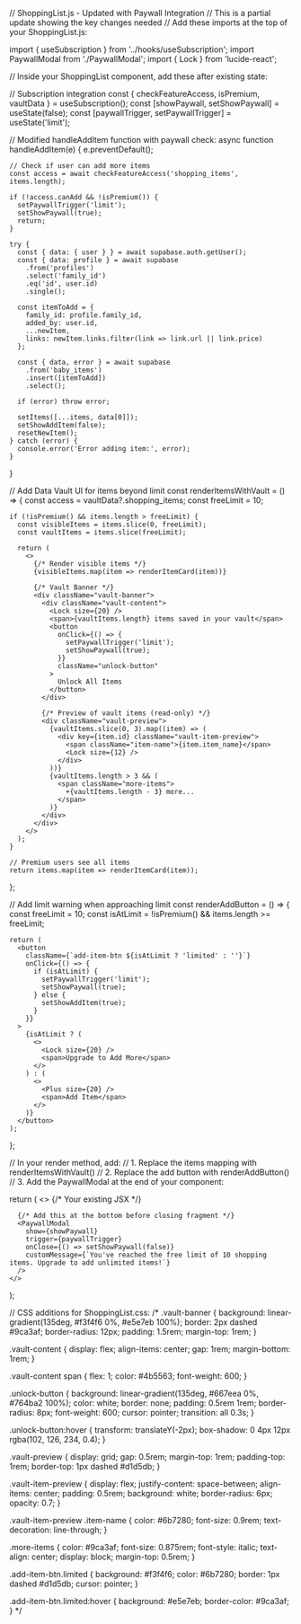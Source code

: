 // ShoppingList.js - Updated with Paywall Integration
// This is a partial update showing the key changes needed
// Add these imports at the top of your ShoppingList.js:

import { useSubscription } from '../hooks/useSubscription';
import PaywallModal from './PaywallModal';
import { Lock } from 'lucide-react';

// Inside your ShoppingList component, add these after existing state:

  // Subscription integration
  const { checkFeatureAccess, isPremium, vaultData } = useSubscription();
  const [showPaywall, setShowPaywall] = useState(false);
  const [paywallTrigger, setPaywallTrigger] = useState('limit');

  // Modified handleAddItem function with paywall check:
  async function handleAddItem(e) {
    e.preventDefault();
    
    // Check if user can add more items
    const access = await checkFeatureAccess('shopping_items', items.length);
    
    if (!access.canAdd && !isPremium()) {
      setPaywallTrigger('limit');
      setShowPaywall(true);
      return;
    }
    
    try {
      const { data: { user } } = await supabase.auth.getUser();
      const { data: profile } = await supabase
        .from('profiles')
        .select('family_id')
        .eq('id', user.id)
        .single();
      
      const itemToAdd = {
        family_id: profile.family_id,
        added_by: user.id,
        ...newItem,
        links: newItem.links.filter(link => link.url || link.price)
      };
      
      const { data, error } = await supabase
        .from('baby_items')
        .insert([itemToAdd])
        .select();
      
      if (error) throw error;
      
      setItems([...items, data[0]]);
      setShowAddItem(false);
      resetNewItem();
    } catch (error) {
      console.error('Error adding item:', error);
    }
  }

  // Add Data Vault UI for items beyond limit
  const renderItemsWithVault = () => {
    const access = vaultData?.shopping_items;
    const freeLimit = 10;
    
    if (!isPremium() && items.length > freeLimit) {
      const visibleItems = items.slice(0, freeLimit);
      const vaultItems = items.slice(freeLimit);
      
      return (
        <>
          {/* Render visible items */}
          {visibleItems.map(item => renderItemCard(item))}
          
          {/* Vault Banner */}
          <div className="vault-banner">
            <div className="vault-content">
              <Lock size={20} />
              <span>{vaultItems.length} items saved in your vault</span>
              <button 
                onClick={() => {
                  setPaywallTrigger('limit');
                  setShowPaywall(true);
                }}
                className="unlock-button"
              >
                Unlock All Items
              </button>
            </div>
            
            {/* Preview of vault items (read-only) */}
            <div className="vault-preview">
              {vaultItems.slice(0, 3).map((item) => (
                <div key={item.id} className="vault-item-preview">
                  <span className="item-name">{item.item_name}</span>
                  <Lock size={12} />
                </div>
              ))}
              {vaultItems.length > 3 && (
                <span className="more-items">
                  +{vaultItems.length - 3} more...
                </span>
              )}
            </div>
          </div>
        </>
      );
    }
    
    // Premium users see all items
    return items.map(item => renderItemCard(item));
  };

  // Add limit warning when approaching limit
  const renderAddButton = () => {
    const freeLimit = 10;
    const isAtLimit = !isPremium() && items.length >= freeLimit;
    
    return (
      <button 
        className={`add-item-btn ${isAtLimit ? 'limited' : ''}`}
        onClick={() => {
          if (isAtLimit) {
            setPaywallTrigger('limit');
            setShowPaywall(true);
          } else {
            setShowAddItem(true);
          }
        }}
      >
        {isAtLimit ? (
          <>
            <Lock size={20} />
            <span>Upgrade to Add More</span>
          </>
        ) : (
          <>
            <Plus size={20} />
            <span>Add Item</span>
          </>
        )}
      </button>
    );
  };

  // In your render method, add:
  // 1. Replace the items mapping with renderItemsWithVault()
  // 2. Replace the add button with renderAddButton()
  // 3. Add the PaywallModal at the end of your component:

  return (
    <>
      {/* Your existing JSX */}
      
      {/* Add this at the bottom before closing fragment */}
      <PaywallModal
        show={showPaywall}
        trigger={paywallTrigger}
        onClose={() => setShowPaywall(false)}
        customMessage={`You've reached the free limit of 10 shopping items. Upgrade to add unlimited items!`}
      />
    </>
  );

// CSS additions for ShoppingList.css:
/*
.vault-banner {
  background: linear-gradient(135deg, #f3f4f6 0%, #e5e7eb 100%);
  border: 2px dashed #9ca3af;
  border-radius: 12px;
  padding: 1.5rem;
  margin-top: 1rem;
}

.vault-content {
  display: flex;
  align-items: center;
  gap: 1rem;
  margin-bottom: 1rem;
}

.vault-content span {
  flex: 1;
  color: #4b5563;
  font-weight: 600;
}

.unlock-button {
  background: linear-gradient(135deg, #667eea 0%, #764ba2 100%);
  color: white;
  border: none;
  padding: 0.5rem 1rem;
  border-radius: 8px;
  font-weight: 600;
  cursor: pointer;
  transition: all 0.3s;
}

.unlock-button:hover {
  transform: translateY(-2px);
  box-shadow: 0 4px 12px rgba(102, 126, 234, 0.4);
}

.vault-preview {
  display: grid;
  gap: 0.5rem;
  margin-top: 1rem;
  padding-top: 1rem;
  border-top: 1px dashed #d1d5db;
}

.vault-item-preview {
  display: flex;
  justify-content: space-between;
  align-items: center;
  padding: 0.5rem;
  background: white;
  border-radius: 6px;
  opacity: 0.7;
}

.vault-item-preview .item-name {
  color: #6b7280;
  font-size: 0.9rem;
  text-decoration: line-through;
}

.more-items {
  color: #9ca3af;
  font-size: 0.875rem;
  font-style: italic;
  text-align: center;
  display: block;
  margin-top: 0.5rem;
}

.add-item-btn.limited {
  background: #f3f4f6;
  color: #6b7280;
  border: 1px dashed #d1d5db;
  cursor: pointer;
}

.add-item-btn.limited:hover {
  background: #e5e7eb;
  border-color: #9ca3af;
}
*/
